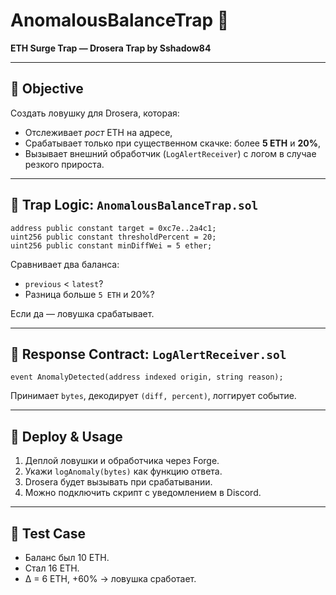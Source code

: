 # AnomalousBalanceTrap 🚀  
**ETH Surge Trap — Drosera Trap by Sshadow84**

---

## 🎯 Objective

Создать ловушку для Drosera, которая:

- Отслеживает _рост_ ETH на адресе,
- Срабатывает только при существенном скачке: более **5 ETH** и **20%**,
- Вызывает внешний обработчик (`LogAlertReceiver`) с логом в случае резкого прироста.

---

## 🔎 Trap Logic: `AnomalousBalanceTrap.sol`

```solidity
address public constant target = 0xc7e..2a4c1;
uint256 public constant thresholdPercent = 20;
uint256 public constant minDiffWei = 5 ether;
```

Сравнивает два баланса:
- `previous` < `latest`?
- Разница больше `5 ETH` и 20%?

Если да — ловушка срабатывает.

---

## 📡 Response Contract: `LogAlertReceiver.sol`

```solidity
event AnomalyDetected(address indexed origin, string reason);
```

Принимает `bytes`, декодирует `(diff, percent)`, логгирует событие.

---

## 🚀 Deploy & Usage

1. Деплой ловушки и обработчика через Forge.
2. Укажи `logAnomaly(bytes)` как функцию ответа.
3. Drosera будет вызывать при срабатывании.
4. Можно подключить скрипт с уведомлением в Discord.

---

## 🧪 Test Case

- Баланс был 10 ETH.
- Стал 16 ETH.
- Δ = 6 ETH, +60% → ловушка сработает.
